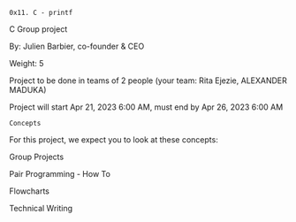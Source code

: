 	0x11. C - printf
C Group project
 
By: Julien Barbier, co-founder & CEO
 
Weight: 5
 
Project to be done in teams of 2 people (your team: Rita Ejezie, ALEXANDER MADUKA)
 
Project will start Apr 21, 2023 6:00 AM, must end by Apr 26, 2023 6:00 AM

	Concepts
For this project, we expect you to look at these concepts:

Group Projects

Pair Programming - How To

Flowcharts

Technical Writing
